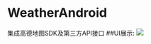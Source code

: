 # WeatherAndroid
集成高德地图SDK及第三方API接口
##UI展示:
![](https://github.com/dullmancc/WeatherAndroid/master/Screenshot_2018-05-12-11-47-04-788_com.weatherand.png) 
